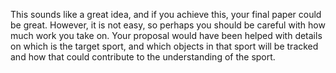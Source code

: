 This sounds like a great idea, and if you achieve this, your final paper could be great. However, it is not easy, so perhaps you should be careful with how much work you take on. Your proposal would have been helped with details on which is the target sport, and which objects in that sport will be tracked and how that could contribute to the understanding of the sport.
